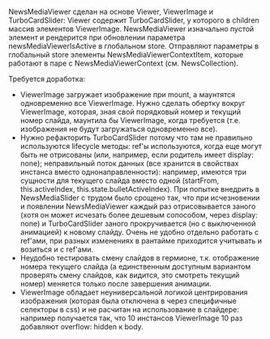 NewsMediaViewer сделан на основе Viewer, ViewerImage и TurboCardSlider: Viewer содержит TurboCardSlider, у которого в children массив элементов ViewerImage. NewsMediaViewer изначально пустой элемент и рендерится при обновлении параметрa newsMediaViewerIsActive в глобальном store. Отправляют параметры в глобальный store элементы NewsMediaViewerContextItem, которые работают в паре с NewsMediaViewerContext (см. NewsCollection).

Требуется доработка: 
- ViewerImage загружает изображение при mount, а маунтятся одновременно все ViewerImage. Нужно сделать обертку вокруг ViewerImage, которая, зная свой порядковый номер и текущий номер слайда, маунтила бы ViewerImage, когда требуется (т.е. изображения не будут загружаться одновременно все).
- Нужно рефакторить TurboCardSlider потому что там не правильно используются lifecycle методы: ref'ы используются, когда еще могут быть не отрисованы (или, например, если родитель имеет display: none); неправильный поток данных (все хранится в свойствах инстанса вместо однонаправленности): например, имеются три сущности для текущего слайда вместо одной (startFrom, this.activeIndex, this.state.bulletActiveIndex). При попытке внедрить в NewsMediaSlider с трудом было срощено так, что при исчезновении и появлении NewsMediaViewer каждый раз отрисовывается заного (хотя он может исчезать более дешевым сопособом, через display: none) и TurboCardSlider заного прокручивается (но с выключенной анимацией) к новому слайду. Очень не удобно отдельно работать с ref'ами, при разных изменениях в рантайме приходится учитывать и возиться и с ref'ами. 
- Неудобно тестировать смену слайдов в гермионе, т.к. отображение номера текущего слайда (а единственным доступным вариантом проверять смену слайдов, как видится, это смотреть текущий номер) меняется только после завершения анимации.
- ViewerImage обладает неуниверсальной логикой центрирования изображения (которая была отключена в через специфичные селекторы в css) и не расчитан на использование в слайдере: например получается так, что 10 инстансов ViewerImage 10 раз добавляют overflow: hidden к body. 